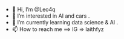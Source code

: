 - 👋 Hi, I’m @Leo4q
- 👀 I’m interested in AI and cars .
- 🌱 I’m currently learning data science & AI .
- 📫 How to reach me ==> IG => laithfyz
